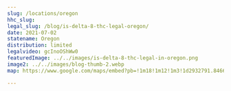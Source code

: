 ```yaml
---
slug: /locations/oregon
hhc_slug: 
legal_slug: /blog/is-delta-8-thc-legal-oregon/
date: 2021-07-02
statename: Oregon
distribution: limited
legalvideo: gcInoOShWw0
featuredImage: ../../images/is-delta-8-thc-legal-in-oregon.png
image2: ../../images/blog-thumb-2.webp
map: https://www.google.com/maps/embed?pb=!1m18!1m12!1m3!1d2932791.8466711077!2d-122.82648560354426!3d44.12349722407274!2m3!1f0!2f0!3f0!3m2!1i1024!2i768!4f13.1!3m3!1m2!1s0x54936e7c9b9f6a55%3A0x7d4c65db7a0bb876!2sOregon%2C%20USA!5e0!3m2!1sen!2s!4v1624974792253!5m2!1sen!2s

---
```

